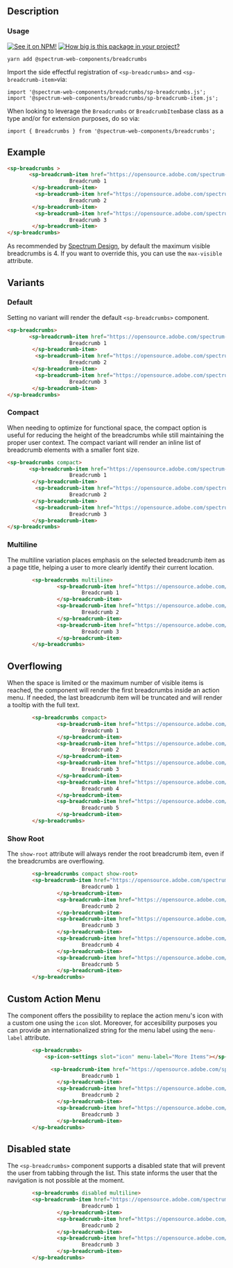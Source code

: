 ## Description

### Usage

[![See it on NPM!](https://img.shields.io/npm/v/@spectrum-web-components/breadcrumbs?style=for-the-badge)](https://www.npmjs.com/package/@spectrum-web-components/breadcrumbs)
[![How big is this package in your project?](https://img.shields.io/bundlephobia/minzip/@spectrum-web-components/breadcrumbs?style=for-the-badge)](https://bundlephobia.com/result?p=@spectrum-web-components/breadcrumbs)

```
yarn add @spectrum-web-components/breadcrumbs
```

Import the side effectful registration of `<sp-breadcrumbs>` and `<sp-breadcrumb-item>`via:

```
import '@spectrum-web-components/breadcrumbs/sp-breadcrumbs.js';
import '@spectrum-web-components/breadcrumbs/sp-breadcrumb-item.js';
```

When looking to leverage the `Breadcrumbs` or `BreadcrumbItem`base class as a type and/or for extension purposes, do so via:

```
import { Breadcrumbs } from '@spectrum-web-components/breadcrumbs';
```

## Example

```html
<sp-breadcrumbs >
       <sp-breadcrumb-item href="https://opensource.adobe.com/spectrum-web-components/components/breadcrumbs/">
                    Breadcrumb 1
        </sp-breadcrumb-item>
         <sp-breadcrumb-item href="https://opensource.adobe.com/spectrum-web-components/components/breadcrumbs/">
                    Breadcrumb 2
        </sp-breadcrumb-item>
         <sp-breadcrumb-item href="https://opensource.adobe.com/spectrum-web-components/components/breadcrumbs/">
                    Breadcrumb 3
        </sp-breadcrumb-item>
</sp-breadcrumbs>
```

As recommended by [Spectrum Design](https://spectrum.adobe.com/page/breadcrumbs/#Don%E2%80%99t-show-too-many-breadcrumbs-at-once), by default the maximum visible breadcrumbs is 4. If you want to override this, you can use the `max-visible` attribute.

## Variants

### Default
Setting no variant will render the default `<sp-breadcrumbs>` component. 

```html
<sp-breadcrumbs>
       <sp-breadcrumb-item href="https://opensource.adobe.com/spectrum-web-components/components/breadcrumbs/">
                    Breadcrumb 1
        </sp-breadcrumb-item>
         <sp-breadcrumb-item href="https://opensource.adobe.com/spectrum-web-components/components/breadcrumbs/">
                    Breadcrumb 2
        </sp-breadcrumb-item>
         <sp-breadcrumb-item href="https://opensource.adobe.com/spectrum-web-components/components/breadcrumbs/">
                    Breadcrumb 3
        </sp-breadcrumb-item>
</sp-breadcrumbs>
```


### Compact
When needing to optimize for functional space, the compact option is useful for reducing the height of the breadcrumbs while still maintaining the proper user context.
The compact variant will render an inline list of breadcrumb elements with a smaller font size. 

```html
<sp-breadcrumbs compact>
       <sp-breadcrumb-item href="https://opensource.adobe.com/spectrum-web-components/components/breadcrumbs/">
                    Breadcrumb 1
        </sp-breadcrumb-item>
         <sp-breadcrumb-item href="https://opensource.adobe.com/spectrum-web-components/components/breadcrumbs/">
                    Breadcrumb 2
        </sp-breadcrumb-item>
         <sp-breadcrumb-item href="https://opensource.adobe.com/spectrum-web-components/components/breadcrumbs/">
                    Breadcrumb 3
        </sp-breadcrumb-item>
</sp-breadcrumbs>
```

### Multiline
The multiline variation places emphasis on the selected breadcrumb item as a page title, helping a user to more clearly identify their current location. 

```html
        <sp-breadcrumbs multiline>
                <sp-breadcrumb-item href="https://opensource.adobe.com/spectrum-web-components/components/breadcrumbs/">
                        Breadcrumb 1
                </sp-breadcrumb-item>
                <sp-breadcrumb-item href="https://opensource.adobe.com/spectrum-web-components/components/breadcrumbs/">
                        Breadcrumb 2
                </sp-breadcrumb-item>
                <sp-breadcrumb-item href="https://opensource.adobe.com/spectrum-web-components/components/breadcrumbs/">
                        Breadcrumb 3
                </sp-breadcrumb-item>
        </sp-breadcrumbs>
```

## Overflowing
When the space is limited or the maximum number of visible items is reached, the component will render the first breadcrumbs inside an action menu. If needed, the last breadcrumb item will be truncated and will render a tooltip with the full text.

```html
        <sp-breadcrumbs compact>
                <sp-breadcrumb-item href="https://opensource.adobe.com/spectrum-web-components/components/breadcrumbs/">
                        Breadcrumb 1
                </sp-breadcrumb-item>
                <sp-breadcrumb-item href="https://opensource.adobe.com/spectrum-web-components/components/breadcrumbs/">
                        Breadcrumb 2
                </sp-breadcrumb-item>
                <sp-breadcrumb-item href="https://opensource.adobe.com/spectrum-web-components/components/breadcrumbs/">
                        Breadcrumb 3
                </sp-breadcrumb-item>
                <sp-breadcrumb-item href="https://opensource.adobe.com/spectrum-web-components/components/breadcrumbs/">
                        Breadcrumb 4
                </sp-breadcrumb-item>
                <sp-breadcrumb-item href="https://opensource.adobe.com/spectrum-web-components/components/breadcrumbs/">
                        Breadcrumb 5
                </sp-breadcrumb-item>
        </sp-breadcrumbs>
```

### Show Root 
The `show-root` attribute will always render the root breadcrumb item, even if the breadcrumbs are overflowing. 

```html
        <sp-breadcrumbs compact show-root>
        <sp-breadcrumb-item href="https://opensource.adobe.com/spectrum-web-components/components/breadcrumbs/">
                        Breadcrumb 1
                </sp-breadcrumb-item>
                <sp-breadcrumb-item href="https://opensource.adobe.com/spectrum-web-components/components/breadcrumbs/">
                        Breadcrumb 2
                </sp-breadcrumb-item>
                <sp-breadcrumb-item href="https://opensource.adobe.com/spectrum-web-components/components/breadcrumbs/">
                        Breadcrumb 3
                </sp-breadcrumb-item>
                <sp-breadcrumb-item href="https://opensource.adobe.com/spectrum-web-components/components/breadcrumbs/">
                        Breadcrumb 4
                </sp-breadcrumb-item>
                <sp-breadcrumb-item href="https://opensource.adobe.com/spectrum-web-components/components/breadcrumbs/">
                        Breadcrumb 5
                </sp-breadcrumb-item>
        </sp-breadcrumbs>
```

## Custom Action Menu
The component offers the possibility to replace the action menu's icon with a custom one using the `icon` slot. Moreover, for accesibility purposes you can provide an internationalized string for the menu label using the `menu-label` attribute.

```html
        <sp-breadcrumbs>
            <sp-icon-settings slot="icon" menu-label="More Items"></sp-icon-settings>

              <sp-breadcrumb-item href="https://opensource.adobe.com/spectrum-web-components/components/breadcrumbs/">
                        Breadcrumb 1
                </sp-breadcrumb-item>
                <sp-breadcrumb-item href="https://opensource.adobe.com/spectrum-web-components/components/breadcrumbs/">
                        Breadcrumb 2
                </sp-breadcrumb-item>
                <sp-breadcrumb-item href="https://opensource.adobe.com/spectrum-web-components/components/breadcrumbs/">
                        Breadcrumb 3
                </sp-breadcrumb-item>
        </sp-breadcrumbs>
```

## Disabled state
The `<sp-breadcrumbs>` component supports a disabled state that will prevent the user from tabbing through the list. This state informs the user that the navigation is not possible at the moment. 

```html
        <sp-breadcrumbs disabled multiline>
        <sp-breadcrumb-item href="https://opensource.adobe.com/spectrum-web-components/components/breadcrumbs/">
                        Breadcrumb 1
                </sp-breadcrumb-item>
                <sp-breadcrumb-item href="https://opensource.adobe.com/spectrum-web-components/components/breadcrumbs/">
                        Breadcrumb 2
                </sp-breadcrumb-item>
                <sp-breadcrumb-item href="https://opensource.adobe.com/spectrum-web-components/components/breadcrumbs/">
                        Breadcrumb 3
                </sp-breadcrumb-item>
        </sp-breadcrumbs>
```
